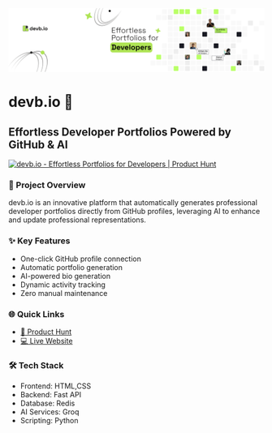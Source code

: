 ![devb.io Banner](/docs/images/banner.png)


# devb.io 🚀

## Effortless Developer Portfolios Powered by GitHub & AI
<a href="https://www.producthunt.com/posts/devb-io?embed=true&utm_source=badge-featured&utm_medium=badge&utm_souce=badge-devb&#0045;io" target="_blank"><img src="https://api.producthunt.com/widgets/embed-image/v1/featured.svg?post_id=714905&theme=light" alt="devb&#0046;io - Effortless&#0032;Portfolios&#0032;for&#0032;Developers | Product Hunt" style="width: 250px; height: 54px;" width="250" height="54" /></a>
### 📝 Project Overview

devb.io is an innovative platform that automatically generates professional developer portfolios directly from GitHub profiles, leveraging AI to enhance and update professional representations.

### ✨ Key Features

- One-click GitHub profile connection
- Automatic portfolio generation
- AI-powered bio generation
- Dynamic activity tracking
- Zero manual maintenance

### 🌐 Quick Links
- [🚀 Product Hunt](https://www.producthunt.com/posts/devb-io)
- [💻 Live Website](https://devb.io)


### 🛠 Tech Stack

- Frontend:  HTML,CSS
- Backend: Fast API
- Database: Redis
- AI Services: Groq
- Scripting: Python
